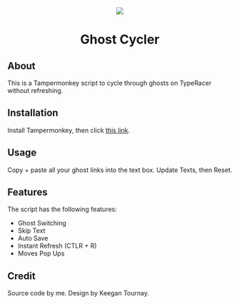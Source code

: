 <div align="center">
	<img src="https://i.imgur.com/cINh7S4.png">
	<h1>Ghost Cycler</h1>
</div>

## About
This is a Tampermonkey script to cycle through ghosts on TypeRacer without refreshing.

## Installation
Install Tampermonkey, then click [this link](https://github.com/evan18c/Ghost-Cycler/raw/refs/heads/master/ghost_cycler.user.js).

## Usage
Copy + paste all your ghost links into the text box. Update Texts, then Reset.

## Features
The script has the following features:
- Ghost Switching
- Skip Text
- Auto Save
- Instant Refresh (CTLR + R)
- Moves Pop Ups

## Credit
Source code by me. Design by Keegan Tournay.